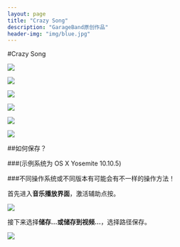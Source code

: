 ```yaml
---
layout: page
title: "Crazy Song"
description: "GarageBand原创作品"
header-img: "img/blue.jpg"
---
```


#Crazy Song

[![](http://computereric.xyz/cache/img/musicplay1.png)](http://www.computereric.xyz/cache/files/crazysong1.mp3)

[![](http://computereric.xyz/cache/img/musicplay2.png)](http://www.computereric.xyz/cache/files/crazysong2.mp3)

[![](http://computereric.xyz/cache/img/musicplay3.png)](http://www.computereric.xyz/cache/files/crazysong3.mp3)

[![](http://computereric.xyz/cache/img/musicplay4.png)](http://www.computereric.xyz/cache/files/crazysong4.mp3)

[![](http://computereric.xyz/cache/img/musicplay5.png)](http://www.computereric.xyz/cache/files/crazysong5.mp3)

[![](http://computereric.xyz/cache/img/musicplay6.png)](http://www.computereric.xyz/cache/files/crazysong6.mp3)

##如何保存？
 
###(示例系统为 OS X Yosemite 10.10.5)

###不同操作系统或不同版本有可能会有不一样的操作方法！

首先进入**音乐播放界面**，激活辅助点按。

![](http://www.computereric.xyz/cache/img/crazysongsave1.png)

接下来选择**储存…**或**储存到视频…**，选择路径保存。

![](http://www.computereric.xyz/cache/img/crazysongsave2.png)
